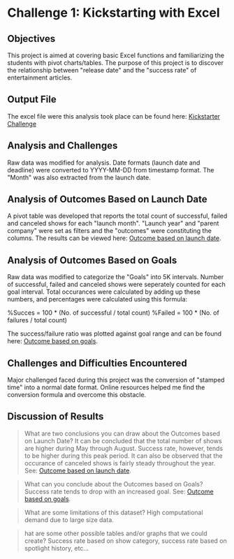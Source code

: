 # Challenge 1: Kickstarting with Excel
## Objectives
This project is aimed at covering basic Excel functions and familiarizing the students with pivot charts/tables. The purpose of this project is to discover the relationship between "release date" and the "success rate" of entertainment articles. 

## Output File
The excel file were this analysis took place can be found here: [Kickstarter Challenge](https://github.com/arianakhakpour/Data-Analytics/blob/main/Kickstarter_Challenge.xlsx)

## Analysis and Challenges
Raw data was modified for analysis. Date formats (launch date and deadline) were converted to YYYY-MM-DD from timestamp format. The "Month" was also extracted from the launch date. 

## Analysis of Outcomes Based on Launch Date
A pivot table was developed that reports the total count of successful, failed and canceled shows for each "launch month". "Launch year" and "parent company" were set as filters and the "outcomes" were constituting the columns. The results can be viewed here: [Outcome based on launch date](https://github.com/arianakhakpour/Data-Analytics/blob/main/Theater_Outcomes_vs_Launch.PNG).

## Analysis of Outcomes Based on Goals
Raw data was modified to categorize the "Goals" into 5K intervals. Number of successful, failed and canceled shows were seperately counted for each goal interval. Total occurances were calculated by adding up these numbers, and percentages were calculated using this formula:

%Succes = 100 * (No. of successful  / total count)
%Failed = 100 * (No. of failures / total count)

The success/failure ratio was plotted against goal range and can be found here: [Outcome based on goals](https://github.com/arianakhakpour/Data-Analytics/blob/main/Outcomes_vs_Goals.PNG).

## Challenges and Difficulties Encountered
Major challenged faced during this project was the conversion of "stamped time" into a normal date format. Online resources helped me find the conversion formula and overcome this obstacle. 

## Discussion of Results
>What are two conclusions you can draw about the Outcomes based on Launch Date?
It can be concluded that the total number of shows are higher during May through August. Success rate, however, tends to be higher during this peak period. It can also be observed that the occurance of canceled shows is fairly steady throughout the year.
See:  [Outcome based on launch date](https://github.com/arianakhakpour/Data-Analytics/blob/main/Theater_Outcomes_vs_Launch.PNG).

>What can you conclude about the Outcomes based on Goals?
Success rate tends to drop with an increased goal. See: [Outcome based on goals](https://github.com/arianakhakpour/Data-Analytics/blob/main/Outcomes_vs_Goals.PNG).

>What are some limitations of this dataset?
High computational demand due to large size data. 

>hat are some other possible tables and/or graphs that we could create?
Success rate based on show category, success rate based on spotlight history, etc...
